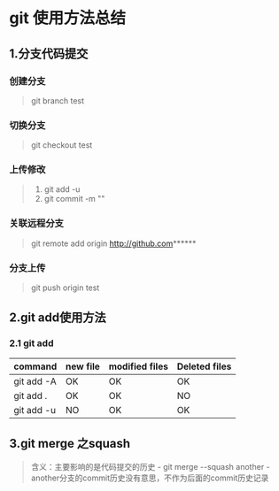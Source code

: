 # git 使用方法总结

## 1.分支代码提交

### 创建分支
>	git branch test 

### 切换分支
>	git checkout test

### 上传修改
>	1. git add -u
>	2. git commit -m ""

### 关联远程分支
>	git remote add origin http://github.com******

### 分支上传
>	git push origin test
## 2.git add使用方法

### 2.1 git add
command|new file|modified files|Deleted files
-|-|-|- 
git add -A|OK|OK|OK
git add .|OK|OK|NO
git add -u|NO|OK|OK
	
## 3.git merge 之squash
>	含义：主要影响的是代码提交的历史
	- git merge --squash another
	- another分支的commit历史没有意思，不作为后面的commit历史记录


